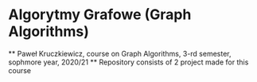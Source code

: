 # Algorytmy Grafowe (Graph Algorithms)
** Paweł Kruczkiewicz, course on Graph Algorithms, 3-rd semester, sophmore year, 2020/21 **
Repository consists of 2 project made for this course
